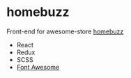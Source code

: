 # homebuzz

Front-end for awesome-store
[homebuzz](https://homebuzz.netlify.app/#/)

* React
* Redux
* SCSS
* [Font Awesome](https://fontawesome.com/)